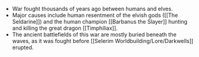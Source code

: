 - War fought thousands of years ago between humans and elves.
- Major causes include human resentment of the elvish gods ([[The Seldarine]]) and the human champion [[Barbanus the Slayer]] hunting and killing the great dragon [[Timphiliax]].
- The ancient battlefields of this war are mostly buried beneath the waves, as it was fought before [[Selerim Worldbuilding/Lore/Darkwells]] erupted.